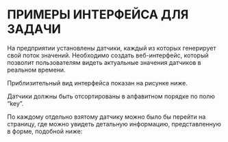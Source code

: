 # ПРИМЕРЫ ИНТЕРФЕЙСА ДЛЯ ЗАДАЧИ #

На предприятии установлены датчики, каждый из которых генерирует свой поток значений.
Необходимо создать веб-интерфейс, который позволит пользователям видеть актуальные
значения датчиков в реальном времени.

Приблизительный вид интерфейса показан на рисунке ниже.



Датчики должны быть отсортированы в алфавитном порядке по полю “key”.

По каждому отдельно взятому датчику можно было бы перейти на страницу, где можно увидеть
детальную информацию, представленную в форме, подобной ниже:
